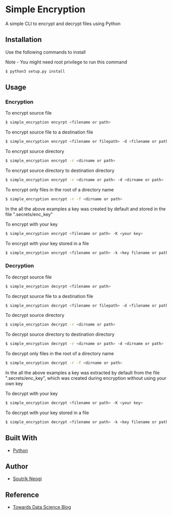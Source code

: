 # Simple Encryption
A simple CLI to encrypt and decrypt files using Python


## Installation

Use the following commands to install

Note - You might need root privilege to run this command

```bash
$ python3 setup.py install
```

## Usage

### Encryption

To encrypt source file
```bash
$ simple_encryption encyrpt <filename or path>
```
To encrypt source file to a destination file
```bash
$ simple_encryption encrypt <filename or filepath> -d <filename or path>
```
To encrypt source directory
```bash
$ simple_encryption encrypt -r <dirname or path>
```

To encrypt source directory to destination directory
```bash
$ simple_encryption encrypt -r <dirname or path> -d <dirname or path>
```

To encrypt only files in the root of a directory name
```bash
$ simple_encryption encrypt -r -f <dirname or path>
```

In the all the above examples a key was created by default and stored in the file ".secrets/enc_key"

To encrypt with your key
```bash
$ simple_encryption encrypt <filename or path> -K <your key>
```

To encrypt with your key stored in a file
```bash
$ simple_encryption encrypt <filename or path> -k <key filename or path>
```

### Decryption

To decrypt source file
```bash
$ simple_encryption decyrpt <filename or path>
```
To decrypt source file to a destination file
```bash
$ simple_encryption decrypt <filename or filepath> -d <filename or path>
```
To decrypt source directory
```bash
$ simple_encryption decrypt -r <dirname or path>
```

To decrypt source directory to destination directory
```bash
$ simple_encryption decrypt -r <dirname or path> -d <dirname or path>
```

To decrypt only files in the root of a directory name
```bash
$ simple_encryption decrypt -r -f <dirname or path>
```

In the all the above examples a key was extracted by default from the file ".secrets/enc_key", which was created during encryption without using your own key

To decrypt with your key
```bash
$ simple_encryption decrypt <filename or path> -K <your key>
```

To decrypt with your key stored in a file
```bash
$ simple_encryption decrypt <filename or path> -k <key filename or path>
```

## Built With

* [Python](https://www.python.org/)

## Author

* [Soutrik Neogi](https://github.com/soutrikneogi)

## Reference

* [Towards Data Science Blog](https://towardsdatascience.com/how-to-build-and-publish-command-line-applications-with-python-96065049abc1
)